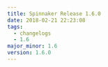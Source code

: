 ```yaml
---
title: Spinnaker Release 1.6.0
date: 2018-02-21 22:23:08
tags:
  - changelogs
  - 1.6
major_minor: 1.6
version: 1.6.0
---
```


<script src="https://gist.github.com/spinnaker-release/235774d2d17f3bd96d3ed6c446b065a4.js"></script>
